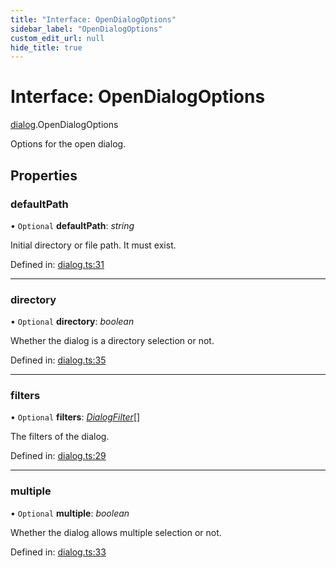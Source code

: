 ```yaml
---
title: "Interface: OpenDialogOptions"
sidebar_label: "OpenDialogOptions"
custom_edit_url: null
hide_title: true
---
```


# Interface: OpenDialogOptions

[dialog](../modules/dialog.md).OpenDialogOptions

Options for the open dialog.

## Properties

### defaultPath

• `Optional` **defaultPath**: *string*

Initial directory or file path. It must exist.

Defined in: [dialog.ts:31](https://github.com/tauri-apps/tauri/blob/a68b4ee8/tooling/api/src/dialog.ts#L31)

___

### directory

• `Optional` **directory**: *boolean*

Whether the dialog is a directory selection or not.

Defined in: [dialog.ts:35](https://github.com/tauri-apps/tauri/blob/a68b4ee8/tooling/api/src/dialog.ts#L35)

___

### filters

• `Optional` **filters**: [*DialogFilter*](dialog.dialogfilter.md)[]

The filters of the dialog.

Defined in: [dialog.ts:29](https://github.com/tauri-apps/tauri/blob/a68b4ee8/tooling/api/src/dialog.ts#L29)

___

### multiple

• `Optional` **multiple**: *boolean*

Whether the dialog allows multiple selection or not.

Defined in: [dialog.ts:33](https://github.com/tauri-apps/tauri/blob/a68b4ee8/tooling/api/src/dialog.ts#L33)
